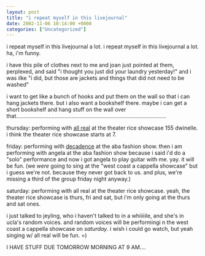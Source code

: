 ```yaml
---
layout: post
title: "i repeat myself in this livejournal"
date: 2002-11-06 10:14:00 +0000
categories: ["Uncategorized"]
---
```


i repeat myself in this livejournal a lot. i repeat myself in this livejournal a lot. ha, i'm funny.

i have this pile of clothes next to me and joan just pointed at them, perplexed, and said "i thought you just did your laundry yesterday!" and i was ilke "i did, but those are jackets and things that did not need to be washed" 

i want to get like a bunch of hooks and put them on the wall so that i can hang jackets there. but i also want a bookshelf there. maybe i can get a short bookshelf and hang stuff on the wall over that.................................................................................................

thursday: performing with [all real](www.allrealmusic.com) at the theater rice showcase 155 dwinelle. i think the theater rice showcase starts at 7. 

friday: performing with [decadence](decadence.berkeley.edu) at the aba fashion show. then i am performing with angela at the aba fashion show because i said i'd do a "solo" performance and now i got angela to play guitar with me. yay. it will be fun. 
    (we *were* going to sing at the "west coast a cappella showcase" but i guess we're not. because they never got back to us. and plus, we're missing a third of the group friday night anyway.) 

saturday: performing with all real at the theater rice showcase. yeah, the theater rice showcase is thurs, fri and sat, but i'm only going at the thurs and sat ones. 

i just talked to jeyling, who i haven't talked to in a whiiiiile, and she's in ucla's random voices. and random voices will be performingi n the west coast a cappella showcase on *saturday*. i wish i could go watch, but yeah singing w/ all real will be fun. =) 

I HAVE STUFF DUE TOMORROW MORNING AT 9 AM....